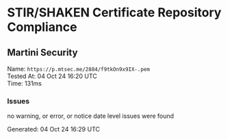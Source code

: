 # STIR/SHAKEN Certificate Repository Compliance

## Martini Security

Name: `https://p.mtsec.me/2884/f9tkOn9x9IX-.pem`\
Tested At: 04 Oct 24 16:20 UTC\
Time: 131ms

### Issues

no warning, or error, or notice date level issues were found

Generated: 04 Oct 24 16:29 UTC